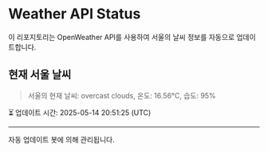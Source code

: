 
# Weather API Status

이 리포지토리는 OpenWeather API를 사용하여 서울의 날씨 정보를 자동으로 업데이트합니다.

## 현재 서울 날씨
> 서울의 현재 날씨: overcast clouds, 온도: 16.56°C, 습도: 95%

⏳ 업데이트 시간: 2025-05-14 20:51:25 (UTC)

---
자동 업데이트 봇에 의해 관리됩니다.
